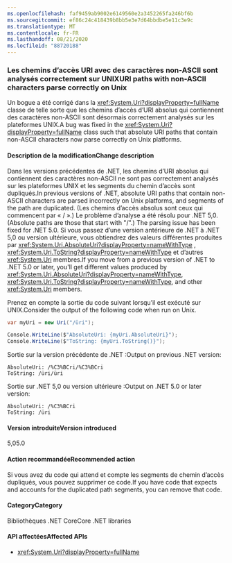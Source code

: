 ```yaml
---
ms.openlocfilehash: faf9459ab9002e6149560e2a3452265fa246bf6b
ms.sourcegitcommit: ef86c24c418439b8bb5e3e7d64bbdbe5e11c3e9c
ms.translationtype: MT
ms.contentlocale: fr-FR
ms.lasthandoff: 08/21/2020
ms.locfileid: "88720188"
---
```

### <a name="uri-paths-with-non-ascii-characters-parse-correctly-on-unix"></a><span data-ttu-id="4f655-101">Les chemins d’accès URI avec des caractères non-ASCII sont analysés correctement sur UNIX</span><span class="sxs-lookup"><span data-stu-id="4f655-101">URI paths with non-ASCII characters parse correctly on Unix</span></span>

<span data-ttu-id="4f655-102">Un bogue a été corrigé dans la <xref:System.Uri?displayProperty=fullName> classe de telle sorte que les chemins d’accès d’URI absolus qui contiennent des caractères non-ASCII sont désormais correctement analysés sur les plateformes UNIX.</span><span class="sxs-lookup"><span data-stu-id="4f655-102">A bug was fixed in the <xref:System.Uri?displayProperty=fullName> class such that absolute URI paths that contain non-ASCII characters now parse correctly on Unix platforms.</span></span>

#### <a name="change-description"></a><span data-ttu-id="4f655-103">Description de la modification</span><span class="sxs-lookup"><span data-stu-id="4f655-103">Change description</span></span>

<span data-ttu-id="4f655-104">Dans les versions précédentes de .NET, les chemins d’URI absolus qui contiennent des caractères non-ASCII ne sont pas correctement analysés sur les plateformes UNIX et les segments du chemin d’accès sont dupliqués.</span><span class="sxs-lookup"><span data-stu-id="4f655-104">In previous versions of .NET, absolute URI paths that contain non-ASCII characters are parsed incorrectly on Unix platforms, and segments of the path are duplicated.</span></span> <span data-ttu-id="4f655-105">(Les chemins d’accès absolus sont ceux qui commencent par « / ».) Le problème d’analyse a été résolu pour .NET 5,0.</span><span class="sxs-lookup"><span data-stu-id="4f655-105">(Absolute paths are those that start with "/".) The parsing issue has been fixed for .NET 5.0.</span></span> <span data-ttu-id="4f655-106">Si vous passez d’une version antérieure de .NET à .NET 5,0 ou version ultérieure, vous obtiendrez des valeurs différentes produites par <xref:System.Uri.AbsoluteUri?displayProperty=nameWithType> , <xref:System.Uri.ToString?displayProperty=nameWithType> et d’autres <xref:System.Uri> membres.</span><span class="sxs-lookup"><span data-stu-id="4f655-106">If you move from a previous version of .NET to .NET 5.0 or later, you'll get different values produced by <xref:System.Uri.AbsoluteUri?displayProperty=nameWithType>, <xref:System.Uri.ToString?displayProperty=nameWithType>, and other <xref:System.Uri> members.</span></span>

<span data-ttu-id="4f655-107">Prenez en compte la sortie du code suivant lorsqu’il est exécuté sur UNIX.</span><span class="sxs-lookup"><span data-stu-id="4f655-107">Consider the output of the following code when run on Unix.</span></span>

```csharp
var myUri = new Uri("/üri");

Console.WriteLine($"AbsoluteUri: {myUri.AbsoluteUri}");
Console.WriteLine($"ToString: {myUri.ToString()}");
```

<span data-ttu-id="4f655-108">Sortie sur la version précédente de .NET :</span><span class="sxs-lookup"><span data-stu-id="4f655-108">Output on previous .NET version:</span></span>

```text
AbsoluteUri: /%C3%BCri/%C3%BCri
ToString: /üri/üri
```

<span data-ttu-id="4f655-109">Sortie sur .NET 5,0 ou version ultérieure :</span><span class="sxs-lookup"><span data-stu-id="4f655-109">Output on .NET 5.0 or later version:</span></span>

```text
AbsoluteUri: /%C3%BCri
ToString: /üri
```

#### <a name="version-introduced"></a><span data-ttu-id="4f655-110">Version introduite</span><span class="sxs-lookup"><span data-stu-id="4f655-110">Version introduced</span></span>

<span data-ttu-id="4f655-111">5,0</span><span class="sxs-lookup"><span data-stu-id="4f655-111">5.0</span></span>

#### <a name="recommended-action"></a><span data-ttu-id="4f655-112">Action recommandée</span><span class="sxs-lookup"><span data-stu-id="4f655-112">Recommended action</span></span>

<span data-ttu-id="4f655-113">Si vous avez du code qui attend et compte les segments de chemin d’accès dupliqués, vous pouvez supprimer ce code.</span><span class="sxs-lookup"><span data-stu-id="4f655-113">If you have code that expects and accounts for the duplicated path segments, you can remove that code.</span></span>

#### <a name="category"></a><span data-ttu-id="4f655-114">Category</span><span class="sxs-lookup"><span data-stu-id="4f655-114">Category</span></span>

<span data-ttu-id="4f655-115">Bibliothèques .NET Core</span><span class="sxs-lookup"><span data-stu-id="4f655-115">Core .NET libraries</span></span>

#### <a name="affected-apis"></a><span data-ttu-id="4f655-116">API affectées</span><span class="sxs-lookup"><span data-stu-id="4f655-116">Affected APIs</span></span>

- <xref:System.Uri?displayProperty=fullName>

<!--

#### Affected APIs

- `T:System.Uri`

-->
